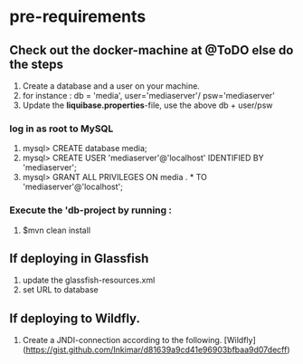 # pre-requirements

## Check out the docker-machine at @ToDO else do the steps
1. Create a database and a user on your machine.
2. for instance : db = 'media', user='mediaserver'/ psw='mediaserver'
3. Update the **liquibase.properties**-file,  use the above db + user/psw

### log in as root to MySQL 

1. mysql> CREATE database media;
2. mysql> CREATE USER 'mediaserver'@'localhost' IDENTIFIED BY 'mediaserver';
3. mysql> GRANT ALL PRIVILEGES ON media . * TO 'mediaserver'@'localhost';

###  Execute the 'db-project by running :
1. $mvn clean install

## If deploying in Glassfish 
1. update the glassfish-resources.xml
2. set URL to database

##  If deploying to Wildfly.
1. Create a JNDI-connection according to the following.
[Wildfly] (https://gist.github.com/Inkimar/d81639a9cd41e96903bfbaa9d07decff)
